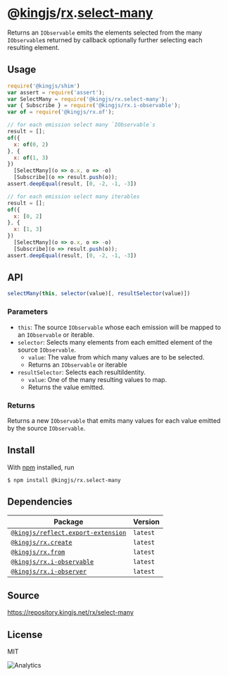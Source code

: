 # @[kingjs][@kingjs]/[rx][ns0].[select-many][ns1]
Returns an `IObservable` emits the elements selected from the many `IObservable`s returned by callback optionally further selecting each resulting element.
## Usage
```js
require('@kingjs/shim')
var assert = require('assert');
var SelectMany = require('@kingjs/rx.select-many');
var { Subscribe } = require('@kingjs/rx.i-observable');
var of = require('@kingjs/rx.of');

// for each emission select many `IObservable`s
result = [];
of({ 
  x: of(0, 2) 
}, { 
  x: of(1, 3) 
})
  [SelectMany](o => o.x, o => -o)
  [Subscribe](o => result.push(o));
assert.deepEqual(result, [0, -2, -1, -3])

// for each emission select many iterables
result = [];
of({ 
  x: [0, 2]
}, { 
  x: [1, 3]
})
  [SelectMany](o => o.x, o => -o)
  [Subscribe](o => result.push(o));
assert.deepEqual(result, [0, -2, -1, -3])
```

## API
```ts
selectMany(this, selector(value)[, resultSelector(value)])
```

### Parameters
- `this`: The source `IObservable` whose each emission will be mapped to an `IObservable` or iterable.
- `selector`: Selects many elements from each emitted element of the source `IObservable`.
  - `value`: The value from which many values are to be selected.
  - Returns an `IObservable` or iterable
- `resultSelector`: Selects each resultiIdentity.
  - `value`: One of the many resulting values to map.
  - Returns the value emitted.
### Returns
Returns a new `IObservable` that emits many values for each value emitted by the source `IObservable`.


## Install
With [npm](https://npmjs.org/) installed, run
```
$ npm install @kingjs/rx.select-many
```
## Dependencies
|Package|Version|
|---|---|
|[`@kingjs/reflect.export-extension`](https://www.npmjs.com/package/@kingjs/reflect.export-extension)|`latest`|
|[`@kingjs/rx.create`](https://www.npmjs.com/package/@kingjs/rx.create)|`latest`|
|[`@kingjs/rx.from`](https://www.npmjs.com/package/@kingjs/rx.from)|`latest`|
|[`@kingjs/rx.i-observable`](https://www.npmjs.com/package/@kingjs/rx.i-observable)|`latest`|
|[`@kingjs/rx.i-observer`](https://www.npmjs.com/package/@kingjs/rx.i-observer)|`latest`|
## Source
https://repository.kingjs.net/rx/select-many
## License
MIT

![Analytics](https://analytics.kingjs.net/rx/select-many)

[@kingjs]: https://www.npmjs.com/package/kingjs
[ns0]: https://www.npmjs.com/package/@kingjs/rx
[ns1]: https://www.npmjs.com/package/@kingjs/rx.select-many
